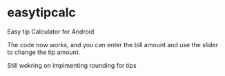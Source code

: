 easytipcalc
===========

Easy tip Calculator for Android

The code now works, and you can enter the bill amount and use the slider to change the tip amount. 

Still wokring on implmenting rounding for tips
